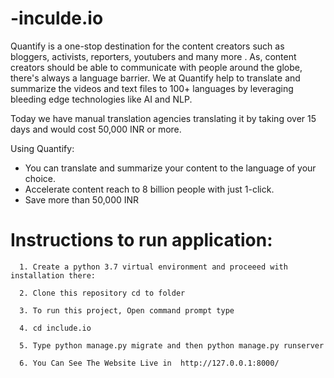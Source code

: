 # -inculde.io

Quantify is a one-stop destination for the content creators such as bloggers, activists, reporters, youtubers and many more . As, content creators should be able to communicate with people around the globe, there's always a language barrier. We at Quantify help to translate and summarize the videos and text files to 100+ languages by leveraging bleeding edge technologies like AI and NLP.

Today we have manual translation agencies translating it by taking over 15 days and would cost 50,000 INR or more.

Using Quantify:
- You can translate and summarize your content to the language of your choice.
- Accelerate content reach to 8 billion people with just 1-click.
- Save more than 50,000 INR

# Instructions to run application:


      1. Create a python 3.7 virtual environment and proceeed with installation there:
      
      2. Clone this repository cd to folder 
      
      3. To run this project, Open command prompt type 

      4. cd include.io
 
      5. Type python manage.py migrate and then python manage.py runserver
      
      6. You Can See The Website Live in  http://127.0.0.1:8000/
      
      
